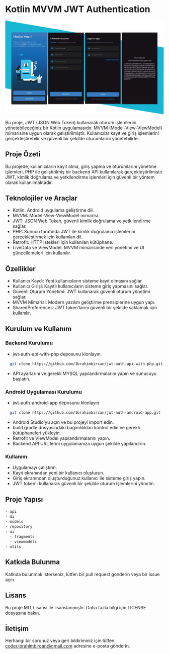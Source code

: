 
# Kotlin MVVM JWT Authentication

![Uygulama Ekran Görüntüsü](https://raw.githubusercontent.com/1brahimbircan/jwt-auth-android-app/master/app-image.jpg)

Bu proje, JWT (JSON Web Token) kullanarak oturum işlemlerini yönetebileceğiniz bir Kotlin uygulamasıdır. MVVM (Model-View-ViewModel) mimarisine uygun olarak geliştirilmiştir. Kullanıcılar kayıt ve giriş işlemlerini gerçekleştirebilir ve güvenli bir şekilde oturumlarını yönetebilirler.

## Proje Özeti
Bu projede, kullanıcıların kayıt olma, giriş yapma ve oturumlarını yönetme işlemleri, PHP ile geliştirilmiş bir backend API kullanılarak gerçekleştirilmiştir. JWT, kimlik doğrulama ve yetkilendirme işlemleri için güvenli bir yöntem olarak kullanılmaktadır.

## Teknolojiler ve Araçlar
* Kotlin: Android uygulama geliştirme dili.
* MVVM: Model-View-ViewModel mimarisi.
* JWT: JSON Web Token, güvenli kimlik doğrulama ve yetkilendirme sağlar.
* PHP: Sunucu tarafında JWT ile kimlik doğrulama işlemlerini gerçekleştirmek için kullanılan dil.
* Retrofit: HTTP istekleri için kullanılan kütüphane.
* LiveData ve ViewModel: MVVM mimarisinde veri yönetimi ve UI güncellemeleri için kullanılır.
## Özellikler
* Kullanıcı Kaydı: Yeni kullanıcıların sisteme kayıt olmasını sağlar.
* Kullanıcı Girişi: Kayıtlı kullanıcıların sisteme giriş yapmasını sağlar.
* Güvenli Oturum Yönetimi: JWT kullanarak güvenli oturum yönetimi sağlar.
* MVVM Mimarisi: Modern yazılım geliştirme prensiplerine uygun yapı.
* SharedPreferences: JWT token'larını güvenli bir şekilde saklamak için kullanılır.

## Kurulum ve Kullanım
### Backend Kurulumu

* jwt-auth-api-with-php deposunu klonlayın.

```bash
  git clone https://github.com/1brahimbircan/jwt-auth-api-with-php.git

```
* API ayarlarını ve gerekli MYSQL yapılandırmalarını yapın ve sunucuyu başlatın.

### Android Uygulaması Kurulumu
* jwt-auth-android-app deposunu klonlayın.
```bash
  git clone https://github.com/1brahimbircan/jwt-auth-android-app.git

```
* Android Studio'yu açın ve bu projeyi import edin.
* build.gradle dosyasındaki bağımlılıkları kontrol edin ve gerekli kütüphaneleri yükleyin.
* Retrofit ve ViewModel yapılandırmalarını yapın.
* Backend API URL'lerini uygulamanıza uygun şekilde yapılandırın.

### Kullanım
* Uygulamayı çalıştırın.
* Kayıt ekranından yeni bir kullanıcı oluşturun.
* Giriş ekranından oluşturduğunuz kullanıcı ile sisteme giriş yapın.
* JWT token'ı kullanarak güvenli bir şekilde oturum işlemlerini yönetin.

## Proje Yapısı

```
- api
- di
- models
- repository
- ui
  - fragments
  - viewmodels
- utils

```
## Katkıda Bulunma
Katkıda bulunmak isterseniz, lütfen bir pull request gönderin veya bir issue açın.

## Lisans
Bu proje MIT Lisansı ile lisanslanmıştır. Daha fazla bilgi için LICENSE dosyasına bakın.

## İletişim
Herhangi bir sorunuz veya geri bildiriminiz için lütfen coder.ibrahimbircan@gmail.com adresine e-posta gönderin.
